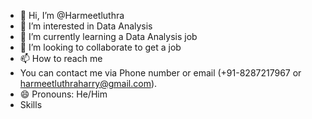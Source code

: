 - 👋 Hi, I’m @Harmeetluthra
- 👀 I’m interested in Data Analysis 
- 🌱 I’m currently learning a Data Analysis job 
- 💞️ I’m looking to collaborate to get a job 
- 📫 How to reach me
- You can contact me via Phone number or email (+91-8287217967 or harmeetluthraharry@gmail.com). 
- 😄 Pronouns: He/Him
- Skills 
<!---
Harmeetluthra/Harmeetluthra is a ✨ special ✨ repository because its `README.md` (this file) appears on your GitHub profile.
You can click the Preview link to take a look at your changes.
--->
